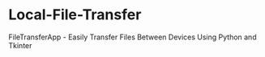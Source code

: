 # Local-File-Transfer
FileTransferApp - Easily Transfer Files Between Devices Using Python and Tkinter
